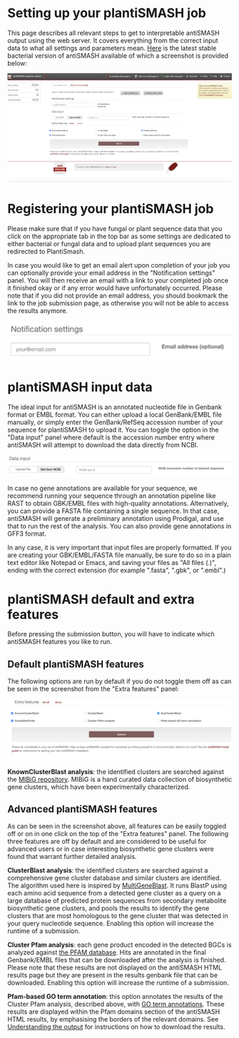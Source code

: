 Setting up your plantiSMASH job
=============================

This page describes all relevant steps to get to interpretable antiSMASH output using the web server. 
It covers everything from the correct input data to what all settings and parameters mean. 
[Here](https://antismash.secondarymetabolites.org/#!/start) is the latest stable bacterial
version of antiSMASH available of which a screenshot is provided below:

![alt text][Fig1]

Registering your plantiSMASH job
===========================

Please make sure that if you have fungal or plant sequence data that you click on the appropriate tab in 
the top bar as some settings are dedicated to either bacterial or fungal data and to upload plant sequences
you are redirected to PlantiSmash. 

In case you would like to get an email alert upon completion of your job you can optionally 
provide your email address in the "Notification settings" panel. You will then receive an email 
with a link to your completed job once it finished okay or if any error would have unfortunately occurred. 
Please note that if you did not provide an email address, you should bookmark the link to the job submission page, 
as otherwise you will not be able to access the results anymore.

![alt text][Fig2]


plantiSMASH input data
====================

The ideal input for antiSMASH is an annotated nucleotide file in Genbank format
or EMBL format. You can either upload a local GenBank/EMBL file manually, or simply
enter the GenBank/RefSeq accession number of your sequence for plantiSMASH to
upload it. You can toggle the option in the "Data input" panel where default is the accession number 
entry where antiSMASH will attempt to download the data directly from NCBI.

![alt text][Fig3]

In case no gene annotations are available for your sequence, we recommend running your sequence
through an annotation pipeline like RAST to obtain GBK/EMBL files with
high-quality annotations.
Alternatively, you can provide a FASTA file containing a single sequence. In that case, 
antiSMASH will generate a preliminary annotation using Prodigal, and use that to
run the rest of the analysis. You can also provide gene annotations in GFF3
format.

In any case, it is very important that input files are properly formatted. If you are creating your
GBK/EMBL/FASTA file manually, be sure to do so in a plain text editor like
Notepad or Emacs, and saving your files as "All files (*.*)", ending with the
correct extension (for example ".fasta", ".gbk", or ".embl".)

plantiSMASH default and extra features
====================================

Before pressing the submission button, you will have to indicate which antiSMASH features 
you like to run. 

Default plantiSMASH features
--------------------------

The following options are run by default if you do not toggle them off as can be seen in the 
screenshot from the "Extra features" panel:

![alt text][Fig4]

**KnownClusterBlast analysis**: the identified clusters are searched against the [MIBiG repository](https://mibig.secondarymetabolites.org). 
MIBiG is a hand curated data collection of biosynthetic gene clusters, which have been experimentally characterized.

Advanced plantiSMASH features
---------------------------

As can be seen in the screenshot above, all features can be easily toggled off or on in one click on 
the top of the "Extra features" panel. The following three features are off by default and are considered to be useful for 
advanced users or in case interesting biosynthetic gene clusters were found that warrant further detailed analysis.

**ClusterBlast analysis**: the identified clusters are searched against a comprehensive gene cluster database and 
similar clusters are identified. The algorithm used here is inspired by [MultiGeneBlast](https://www.ncbi.nlm.nih.gov/pmc/articles/PMC3670737/). 
It runs BlastP using each amino acid sequence from a detected gene cluster as a query on
a large database of predicted protein sequences from secondary metabolite
biosynthetic gene clusters, and pools the results to identify the gene clusters
that are most homologous to the gene cluster that was detected in your query
nucleotide sequence.
Enabling this option will increase the runtime of a submission.

**Cluster Pfam analysis**: each gene product encoded in the detected BGCs is analyzed against [the PFAM database](https://www.ncbi.nlm.nih.gov/pmc/articles/PMC4702930/). 
Hits are annotated in the final Genbank/EMBL files that can be downloaded after the analysis is finished. 
Please note that these results are not displayed on the antiSMASH HTML results page but they are present in the results genbank file that can be downloaded. 
Enabling this option will increase the runtime of a submission.

**Pfam-based GO term annotation**: this option annotates the results of the Cluster Pfam analysis, described above, with [GO term annotations](http://www.geneontology.org).
These results are displayed within the Pfam domains section of the antiSMASH HTML results, by emphasising the borders of the relevant domains.
See [Understanding the output](./understanding_output/results.md) for instructions on how to download the results.


[Fig1]:/assets/images/antiSMASHentrypage.png
[Fig2]:/assets/images/notifications.png
[Fig3]:/assets/images/datatype.png
[Fig4]:/assets/images/parameters.png

